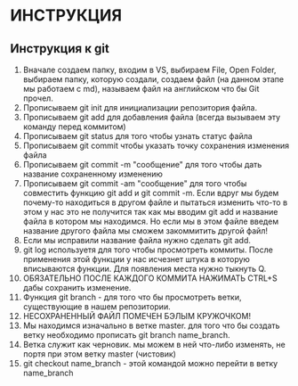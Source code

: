 # ИНСТРУКЦИЯ
## Инструкция к git
1. Вначале создаем папку, входим в VS, выбираем File, Open Folder, выбираем папку, которую создали, создаем файл (на данном этапе мы работаем с md), называем файл на английском что бы Git прочел. 
2. Прописываем git init для инициализации репозитория файла.
3. Прописываем git add для добавления файла (всегда вызываем эту команду перед коммитом)
4. Прописываем git status  для того чтобы узнать статус файла
5. Прописываем git commit чтобы указать точку сохранения изменения файла
6. Прописываем git commit -m "сообщение" для того чтобы дать название сохраненному изменению
7. Прописываем git commit -am "сообщение" для того чтобы совместить функцию git add и git commit -m. Если вдруг мы будем почему-то находиться в другом файле и пытаться изменить что-то в этом у нас это не получится так как мы вводим git add и название файла в котором мы находимся. Но если мы в этом файле введем название другого файла мы сможем закоммитить другой файл!
8. Если мы исправили название файла нужно сделать git add.
9. git log используетя для того чтобы просмотреть коммиты. После применения этой функции у нас исчезнет штука в которую вписываются функции. Для появления места нужно тыкнуть Q.
10. ОБЯЗАТЕЛЬНО ПОСЛЕ КАЖДОГО КОММИТА НАЖИМАТЬ CTRL+S дабы сохранить изменение.
11. Функция git branch - для того что бы просмотреть ветки, существующие в нашем репозитории. 
12. НЕСОХРАНЕННЫЙ ФАЙЛ ПОМЕЧЕН БЭЛЫМ КРУЖОЧКОМ! 
13. Мы находимся изначально в ветке master. для того что бы создать ветку необходимо прописать git branch name_branch. 
14. Ветка служит как черновик. мы можем в ней что-либо изменять, не портя при этом ветку master (чистовик)
15. git checkout name_branch - этой командой можно перейти в ветку name_branch
